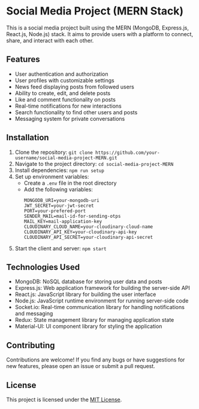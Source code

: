 # Social Media Project (MERN Stack)

This is a social media project built using the MERN (MongoDB, Express.js, React.js, Node.js) stack. It aims to provide users with a platform to connect, share, and interact with each other.

## Features

- User authentication and authorization
- User profiles with customizable settings
- News feed displaying posts from followed users
- Ability to create, edit, and delete posts
- Like and comment functionality on posts
- Real-time notifications for new interactions
- Search functionality to find other users and posts
- Messaging system for private conversations

## Installation

1. Clone the repository: `git clone https://github.com/your-username/social-media-project-MERN.git`
2. Navigate to the project directory: `cd social-media-project-MERN`
3. Install dependencies: `npm run setup`
4. Set up environment variables:
    - Create a `.env` file in the root directory
    - Add the following variables:
      ```
      MONGODB_URI=your-mongodb-uri
      JWT_SECRET=your-jwt-secret
      PORT=your-prefered-port
      SENDER_MAIL=mail-id-for-sending-otps
      MAIL_KEY=mail-application-key
      CLOUDINARY_CLOUD_NAME=your-cloudinary-cloud-name
      CLOUDINARY_API_KEY=your-cloudinary-api-key
      CLOUDINARY_API_SECRET=your-cloudinary-api-secret
      ```
5. Start the client and server: `npm start`

## Technologies Used

- MongoDB: NoSQL database for storing user data and posts
- Express.js: Web application framework for building the server-side API
- React.js: JavaScript library for building the user interface
- Node.js: JavaScript runtime environment for running server-side code
- Socket.io: Real-time communication library for handling notifications and messaging
- Redux: State management library for managing application state
- Material-UI: UI component library for styling the application

## Contributing

Contributions are welcome! If you find any bugs or have suggestions for new features, please open an issue or submit a pull request.

## License

This project is licensed under the [MIT License](LICENSE).
